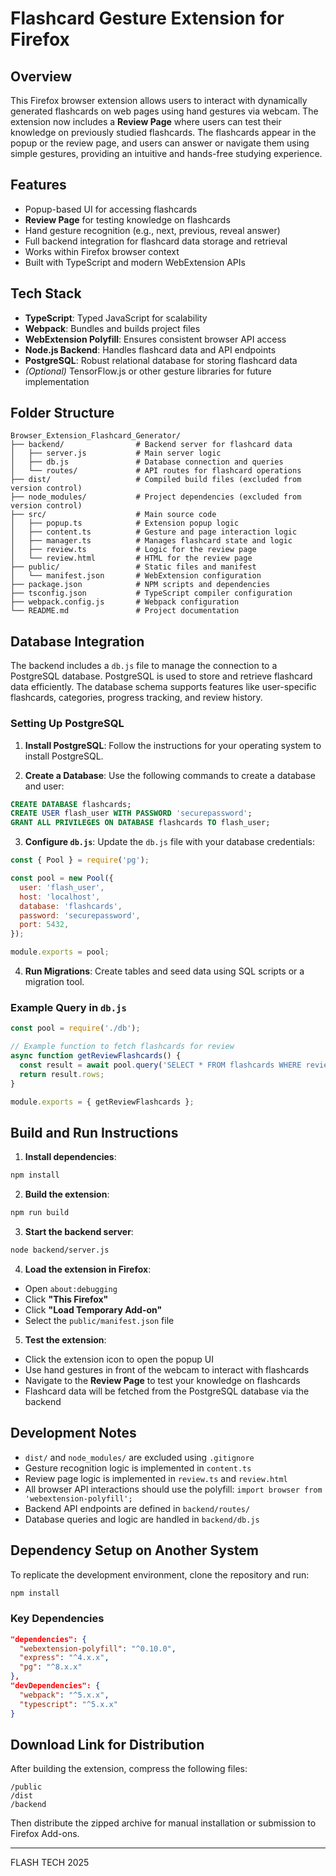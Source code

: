 # Flashcard Gesture Extension for Firefox

## Overview

This Firefox browser extension allows users to interact with dynamically generated flashcards on web pages using hand gestures via webcam. The extension now includes a **Review Page** where users can test their knowledge on previously studied flashcards. The flashcards appear in the popup or the review page, and users can answer or navigate them using simple gestures, providing an intuitive and hands-free studying experience.

## Features

- Popup-based UI for accessing flashcards
- **Review Page** for testing knowledge on flashcards
- Hand gesture recognition (e.g., next, previous, reveal answer)
- Full backend integration for flashcard data storage and retrieval
- Works within Firefox browser context
- Built with TypeScript and modern WebExtension APIs

## Tech Stack

- **TypeScript**: Typed JavaScript for scalability
- **Webpack**: Bundles and builds project files
- **WebExtension Polyfill**: Ensures consistent browser API access
- **Node.js Backend**: Handles flashcard data and API endpoints
- **PostgreSQL**: Robust relational database for storing flashcard data
- *(Optional)* TensorFlow.js or other gesture libraries for future implementation

## Folder Structure

```
Browser_Extension_Flashcard_Generator/
├── backend/                # Backend server for flashcard data
│   ├── server.js           # Main server logic
│   ├── db.js               # Database connection and queries
│   └── routes/             # API routes for flashcard operations
├── dist/                   # Compiled build files (excluded from version control)
├── node_modules/           # Project dependencies (excluded from version control)
├── src/                    # Main source code
│   ├── popup.ts            # Extension popup logic
│   ├── content.ts          # Gesture and page interaction logic
│   ├── manager.ts          # Manages flashcard state and logic
│   ├── review.ts           # Logic for the review page
│   └── review.html         # HTML for the review page
├── public/                 # Static files and manifest
│   └── manifest.json       # WebExtension configuration
├── package.json            # NPM scripts and dependencies
├── tsconfig.json           # TypeScript compiler configuration
├── webpack.config.js       # Webpack configuration
└── README.md               # Project documentation
```

## Database Integration

The backend includes a `db.js` file to manage the connection to a PostgreSQL database. PostgreSQL is used to store and retrieve flashcard data efficiently. The database schema supports features like user-specific flashcards, categories, progress tracking, and review history.

### Setting Up PostgreSQL

1. **Install PostgreSQL**:
  Follow the instructions for your operating system to install PostgreSQL.

2. **Create a Database**:
  Use the following commands to create a database and user:

  ```sql
  CREATE DATABASE flashcards;
  CREATE USER flash_user WITH PASSWORD 'securepassword';
  GRANT ALL PRIVILEGES ON DATABASE flashcards TO flash_user;
  ```

3. **Configure `db.js`**:
  Update the `db.js` file with your database credentials:

  ```javascript
  const { Pool } = require('pg');

  const pool = new Pool({
    user: 'flash_user',
    host: 'localhost',
    database: 'flashcards',
    password: 'securepassword',
    port: 5432,
  });

  module.exports = pool;
  ```

4. **Run Migrations**:
  Create tables and seed data using SQL scripts or a migration tool.

### Example Query in `db.js`

```javascript
const pool = require('./db');

// Example function to fetch flashcards for review
async function getReviewFlashcards() {
  const result = await pool.query('SELECT * FROM flashcards WHERE reviewed = false');
  return result.rows;
}

module.exports = { getReviewFlashcards };
```

## Build and Run Instructions

1. **Install dependencies**:

  ```bash
  npm install
  ```

2. **Build the extension**:

  ```bash
  npm run build
  ```

3. **Start the backend server**:

  ```bash
  node backend/server.js
  ```

4. **Load the extension in Firefox**:

  - Open `about:debugging`
  - Click **"This Firefox"**
  - Click **"Load Temporary Add-on"**
  - Select the `public/manifest.json` file

5. **Test the extension**:

  - Click the extension icon to open the popup UI
  - Use hand gestures in front of the webcam to interact with flashcards
  - Navigate to the **Review Page** to test your knowledge on flashcards
  - Flashcard data will be fetched from the PostgreSQL database via the backend

## Development Notes

- `dist/` and `node_modules/` are excluded using `.gitignore`
- Gesture recognition logic is implemented in `content.ts`
- Review page logic is implemented in `review.ts` and `review.html`
- All browser API interactions should use the polyfill: `import browser from 'webextension-polyfill';`
- Backend API endpoints are defined in `backend/routes/`
- Database queries and logic are handled in `backend/db.js`

## Dependency Setup on Another System

To replicate the development environment, clone the repository and run:

```bash
npm install
```

### Key Dependencies

```json
"dependencies": {
  "webextension-polyfill": "^0.10.0",
  "express": "^4.x.x",
  "pg": "^8.x.x"
},
"devDependencies": {
  "webpack": "^5.x.x",
  "typescript": "^5.x.x"
}
```

## Download Link for Distribution

After building the extension, compress the following files:

```
/public
/dist
/backend
```

Then distribute the zipped archive for manual installation or submission to Firefox Add-ons.

---

FLASH TECH 2025